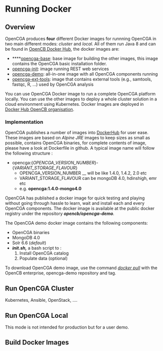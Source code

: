 # Running Docker

## Overview <a id="Docker-Overview"></a>

OpenCGA produces **four** different Docker images for runnning OpenCGA in two main different modes: _cluster_ and _local_. All of them run Java 8 and can be found in [OpenCB Docker Hub](https://hub.docker.com/u/opencb), the docker images are:

* \*\*\*\*[opencga-base](https://hub.docker.com/r/opencb/opencga-base): base image for building the other images, this image contains the OpenCGA basic installation folder.
* [opencga-init](https://hub.docker.com/r/opencb/opencga-init): image running REST web services
* [opencga-demo](https://hub.docker.com/r/opencb/opencga-demo): all-in-one image with all OpenCGA components running
* [opencga-ext-tools](https://hub.docker.com/r/opencb/opencga-ext-tools): image that contains external tools (e.g., samtools, fastqc, R, ...) used by OpenCGA analysis

You can use OpenCGA Docker image to run a complete OpenCGA platform locally. You can use the other images to deploy a whole cluster solution in a cloud environment using Kubernetes. Docker Images are deployed in [Docker Hub OpenCB organisation](https://hub.docker.com/orgs/opencb).

### Implementation <a id="Docker-Implementation"></a>

OpenCGA publishes a number of images into [DockerHub](https://hub.docker.com/u/opencb) for user ease. These images are based on _Alpine JRE_ images to keep sizes as small as possible, contains OpenCGA binaries, for complete contents of image, please have a look at Dockerfile in github. A typical image name will follow the following structure :

* opencga:{_OPENCGA\_VERSION\_NUMBER_}-{_VARIANT\_STORAGE\_FLAVOUR_}
  * OPENCGA\_VERSION\_NUMBER \_\_ will be like 1.4.0, 1.4.2, 2.0 etc
  * VARIANT\_STORAGE\_FLAVOUR can be mongoDB 4.0, hdinshigh, emr etc
  * e.g. **opencga:1.4.0-mongo4.0**

OpenCGA has published a docker image for quick testing and playing without going through hassle to learn, wait and install each and every OpenCGA components. The docker image is available at the public docker registry under the repository _**opencb/opencga-demo**._

The OpenCGA demo docker image contains the following components:

* OpenCGA binaries
* MongoDB 4.0
* Solr 6.6 \(_default_\) 
* _**init.sh,**_ a bash script to :
  1. Install OpenCGA catalog 
  2. Populate data \(optional\)

To download OpenCGA demo image, use the command [_docker pull_](https://docs.docker.com/engine/reference/commandline/pull/) with the OpenCB enterprise, opencga-demo repository and tag.

## Run OpenCGA Cluster

Kubernetes, Ansible, OpenStack, ....

## Run OpenCGA Local

This mode is not intended for production but for a user demo.

## Build Docker Images

